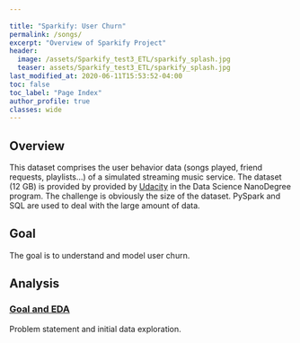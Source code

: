```yaml
---
  
title: "Sparkify: User Churn"
permalink: /songs/
excerpt: "Overview of Sparkify Project"
header:
  image: /assets/Sparkify_test3_ETL/sparkify_splash.jpg
  teaser: assets/Sparkify_test3_ETL/sparkify_splash.jpg 
last_modified_at: 2020-06-11T15:53:52-04:00
toc: false
toc_label: "Page Index"
author_profile: true
classes: wide
---
```





## Overview
This dataset comprises the user behavior data (songs played, friend requests, playlists...) of a simulated streaming music service.
The dataset (12 GB) is provided by provided by [Udacity](https://www.udacity.com) in the Data Science NanoDegree program. 
The challenge is obviously the size of the dataset. PySpark and SQL are used to deal with the large amount of data.

## Goal
The goal is to understand and model user churn.

## Analysis

### [Goal and EDA](/songs/sp_eda/)
Problem statement and initial data exploration.

